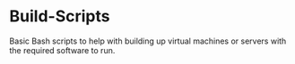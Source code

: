 # Build-Scripts
Basic Bash scripts to help with building up virtual machines or servers with the required software to run.
